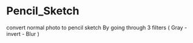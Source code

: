 # Pencil_Sketch
convert normal photo to pencil sketch
By going through 3 filters ( Gray - invert - Blur )
